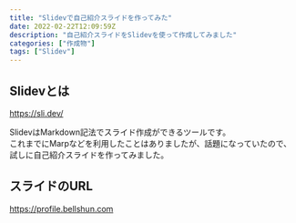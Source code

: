 ```yaml
---
title: "Slidevで自己紹介スライドを作ってみた"
date: 2022-02-22T12:09:59Z
description: "自己紹介スライドをSlidevを使って作成してみました"
categories: ["作成物"]
tags: ["Slidev"]
---
```


## Slidevとは
https://sli.dev/  

SlidevはMarkdown記法でスライド作成ができるツールです。  
これまでにMarpなどを利用したことはありましたが、話題になっていたので、試しに自己紹介スライドを作ってみました。  

## スライドのURL
https://profile.bellshun.com